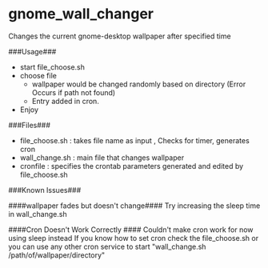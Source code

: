 gnome_wall_changer
==================

Changes the current gnome-desktop wallpaper after specified time

###Usage###
- start file_choose.sh 
- choose file
  - wallpaper would be changed randomly based on directory (Error Occurs if path not found)
  - Entry added in cron.
- Enjoy

###Files###

- file_choose.sh : takes file name as input , Checks for timer, generates cron
- wall_change.sh : main file that changes wallpaper
- cronfile : specifies the crontab parameters generated and edited by file_choose.sh

###Known Issues###

####wallpaper fades but doesn't change####
Try increasing the sleep time in wall_change.sh

####Cron Doesn't Work Correctly ####
Couldn't make cron work for now using sleep instead
If you know how to set cron check the file_choose.sh
or you can use any other cron service to start "wall_change.sh /path/of/wallpaper/directory"